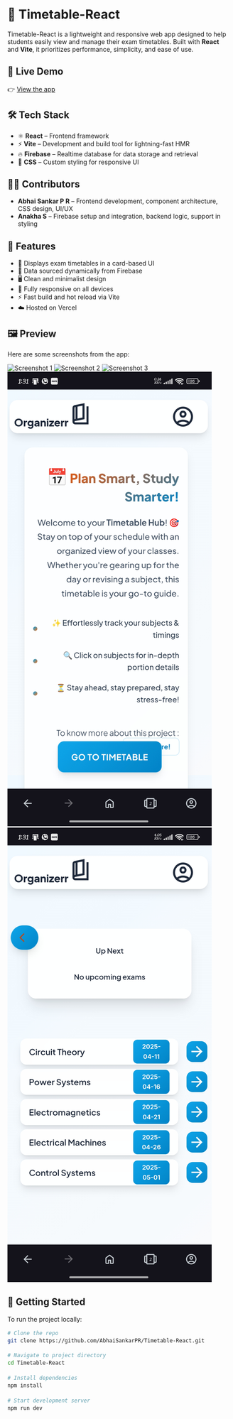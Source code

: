 # 📅 Timetable-React

Timetable-React is a lightweight and responsive web app designed to help students easily view and manage their exam timetables. Built with **React** and **Vite**, it prioritizes performance, simplicity, and ease of use.

## 🚀 Live Demo

👉 [View the app](https://timetable-react.vercel.app)

## 🛠️ Tech Stack

- ⚛️ **React** – Frontend framework  
- ⚡ **Vite** – Development and build tool for lightning-fast HMR  
- 🔥 **Firebase** – Realtime database for data storage and retrieval  
- 🎨 **CSS** – Custom styling for responsive UI

## 👨‍💻 Contributors

- **Abhai Sankar P R** – Frontend development, component architecture, CSS design, UI/UX  
- **Anakha S** – Firebase setup and integration, backend logic, support in styling

## 🎯 Features

- 📅 Displays exam timetables in a card-based UI  
- 💾 Data sourced dynamically from Firebase  
- 🖥️ Clean and minimalist design  
- 📱 Fully responsive on all devices  
- ⚡ Fast build and hot reload via Vite  
- ☁️ Hosted on Vercel

## 🖼️ Preview

Here are some screenshots from the app:

![Screenshot 1](./assets/HomePage(Desktop).jpg)
![Screenshot 2](./assets/LoginPage(Desktop).jpg)
![Screenshot 3](./assets/Page2(Desktop).jpg)
![Screenshot 4](./assets/HomePage(Phone).jpg)
![Screenshot 5](./assets/Page3(Phone).jpg)

## 🔧 Getting Started

To run the project locally:

```bash
# Clone the repo
git clone https://github.com/AbhaiSankarPR/Timetable-React.git

# Navigate to project directory
cd Timetable-React

# Install dependencies
npm install

# Start development server
npm run dev
